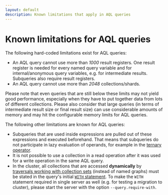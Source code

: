 ```yaml
---
layout: default
description: Known limitations that apply in AQL queries
---
```

Known limitations for AQL queries
=================================

The following hard-coded limitations exist for AQL queries:

- An AQL query cannot use more than _1000_ result registers.
  One result register is needed for every named query variable and for
  internal/anonymous query variables, e.g. for intermediate results. 
  Subqueries also require result registers.
- An AQL query cannot use more than _2048_ collections/shards.

Please note that even queries that are still below these limits may not
yield good performance, especially when they have to put together data from lots
of different collections. Please also consider that large queries (in terms of
intermediate result size or final result size) can use considerable amounts of
memory and may hit the configurable memory limits for AQL queries.

The following other limitations are known for AQL queries:

- Subqueries that are used inside expressions are pulled out of these
  expressions and executed beforehand. That means that subqueries do not
  participate in lazy evaluation of operands, for example in the
  [ternary operator](operators.html#ternary-operator).
- It is not possible to use a collection in a read operation after
  it was used for a write operation in the same AQL query.
- In the cluster, all collections that are accessed **dynamically** by
  [traversals working with collection sets](graphs-traversals.html#working-with-collection-sets)
  (instead of named graphs) must be stated in the query's initial
  [`WITH` statement](operations-with.html). To make the `WITH` statement
  required in single server as well (e.g. for testing a migration to cluster),
  please start the server with the option `--query.require-with`.
